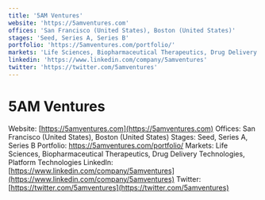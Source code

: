 ```yaml
---
title: '5AM Ventures'
website: 'https://5amventures.com'
offices: 'San Francisco (United States), Boston (United States)'
stages: 'Seed, Series A, Series B'
portfolio: 'https://5amventures.com/portfolio/'
markets: 'Life Sciences, Biopharmaceutical Therapeutics, Drug Delivery Technologies, Platform Technologies'
linkedin: 'https://www.linkedin.com/company/5amventures'
twitter: 'https://twitter.com/5amventures'
---
```


# 5AM Ventures
Website: [https://5amventures.com](https://5amventures.com)
Offices: San Francisco (United States), Boston (United States)
Stages: Seed, Series A, Series B
Portfolio: https://5amventures.com/portfolio/
Markets: Life Sciences, Biopharmaceutical Therapeutics, Drug Delivery Technologies, Platform Technologies
LinkedIn: [https://www.linkedin.com/company/5amventures](https://www.linkedin.com/company/5amventures)
Twitter: [https://twitter.com/5amventures](https://twitter.com/5amventures)
